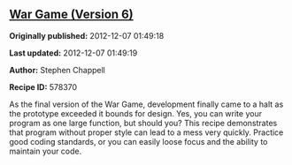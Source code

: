 ## [War Game (Version 6)](https://code.activestate.com/recipes/578370-war-game-version-6)

**Originally published:** 2012-12-07 01:49:18

**Last updated:** 2012-12-07 01:49:19

**Author:** Stephen Chappell

**Recipe ID:** 578370

As the final version of the War Game, development finally came to a halt as the prototype exceeded it bounds for design. Yes, you can write your program as one large function, but should you? This recipe demonstrates that program without proper style can lead to a mess very quickly. Practice good coding standards, or you can easily loose focus and the ability to maintain your code.
